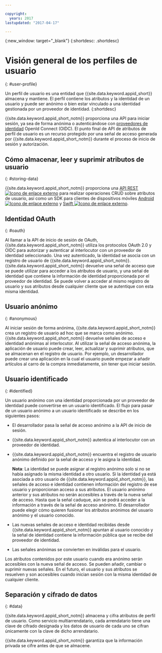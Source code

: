```yaml
---

copyright:
  years: 2017
lastupdated: "2017-04-17"

---
```


{:new_window: target="_blank"}
{:shortdesc: .shortdesc}


# Visión general de los perfiles de usuario
{: #user-profile}

Un perfil de usuario es una entidad que {{site.data.keyword.appid_short}} almacena y mantiene. El perfil contiene los atributos y la identidad de un usuario y puede ser anónimo o bien estar vinculado a una identidad gestionada por un proveedor de identidad.
{:shortdesc}

{{site.data.keyword.appid_short_notm}} proporciona una API para iniciar sesión, ya sea de forma anónima o autenticándose con [proveedores de identidad](/docs/services/appid/identity-providers.html#setting-up-idp) OpenId Connect (OIDC). El punto final de API de atributos de perfil de usuario es un recurso protegido por una señal de acceso generada por {{site.data.keyword.appid_short_notm}} durante el proceso de inicio de sesión y autorización.


## Cómo almacenar, leer y suprimir atributos de usuario
{: #storing-data}

{{site.data.keyword.appid_short_notm}} proporciona una <a href="https://appid-profiles.ng.bluemix.net/swagger-ui/index.html#/" target="_blank">API REST <img src="../../icons/launch-glyph.svg" alt="Icono de enlace externo"></a> para realizar operaciones CRUD sobre atributos de usuario, así como un SDK para clientes de dispositivos móviles <a href="https://github.com/ibm-cloud-security/appid-clientsdk-android" target="_blank">Android <img src="../../icons/launch-glyph.svg" alt="Icono de enlace externo"></a> y <a href="https://github.com/ibm-cloud-security/appid-clientsdk-swift" target="_blank">Swift <img src="../../icons/launch-glyph.svg" alt="Icono de enlace externo"></a>.


## Identidad OAuth
{: #oauth}

Al llamar a la API de inicio de sesión de OAuth, {{site.data.keyword.appid_short_notm}} utiliza los protocolos OAuth 2.0 y OIDC para autorizar y autenticar al interlocutor con un proveedor de identidad seleccionado. Una vez autenticado, la identidad se asocia con un registro de usuario de {{site.data.keyword.appid_short_notm}}. {{site.data.keyword.appid_short_notm}} devuelve una señal de acceso que se puede utilizar para acceder a los atributos de usuario, y una señal de identidad que contiene la información de identidad proporcionada por el proveedor de identidad. Se puede volver a acceder al mismo registro de usuario y sus atributos desde cualquier cliente que se autentique con esta misma identidad.


## Usuario anónimo
{: #anonymous}

Al iniciar sesión de forma anónima, {{site.data.keyword.appid_short_notm}} crea un registro de usuario ad hoc que se marca como anónimo. {{site.data.keyword.appid_short_notm}} devuelve señales de acceso e identidad anónimas al interlocutor. Al utilizar la señal de acceso anónima, la aplicación de usuario puede crear, leer, actualizar y suprimir atributos, que se almacenan en el registro de usuario. Por ejemplo, un desarrollador puede crear una aplicación en la cual el usuario puede empezar a añadir artículos al carro de la compra inmediatamente, sin tener que iniciar sesión.


## Usuario identificado
{: #identified}

Un usuario anónimo con una identidad proporcionada por un proveedor de identidad puede convertirse en un usuario identificado. El flujo para pasar de un usuario anónimo a un usuario identificado se describe en los siguientes pasos:

* El desarrollador pasa la señal de acceso anónimo a la API de inicio de sesión.
* {{site.data.keyword.appid_short_notm}} autentica al interlocutor con un proveedor de identidad.
* {{site.data.keyword.appid_short_notm}} encuentra el registro de usuario anónimo definido por la señal de acceso y le asigna la identidad.

    **Nota**: La identidad se puede asignar al registro anónimo solo si no se había asignado la misma identidad a otro usuario. Si la identidad ya está asociada a otro usuario de {{site.data.keyword.appid_short_notm}}, las señales de acceso e identidad contienen información del registro de ese usuario y proporcionan acceso a sus atributos. El usuario anónimo anterior y sus atributos no serán accesibles a través de la nueva señal de acceso. Hasta que la señal caduque, aún se podrá acceder a la información a través de la señal de acceso anónimo. El desarrollador puede elegir cómo quieren fusionar los atributos anónimos del usuario anónimo y el usuario conocido.

* Las nuevas señales de acceso e identidad recibidas desde {{site.data.keyword.appid_short_notm}} apuntan al usuario conocido y la señal de identidad contiene la información pública que se recibe del proveedor de identidad.
* Las señales anónimas se convierten en inválidas para el usuario.

Los atributos contenidos por este usuario cuando era anónimo serán accesibles con la nueva señal de acceso. Se pueden añadir, cambiar o suprimir nuevas señales. En el futuro, el usuario y sus atributos se resuelven y son accesibles cuando inician sesión con la misma identidad de cualquier cliente.


## Separación y cifrado de datos
{: #data}

{{site.data.keyword.appid_short_notm}} almacena y cifra atributos de perfil de usuario. Como servicio multiarrendatario, cada arrendatario tiene una clave de cifrado designada y los datos de usuario de cada uno se cifran únicamente con la clave de dicho arrendatario.

{{site.data.keyword.appid_short_notm}} garantiza que la información privada se cifre antes de que se almacene.

